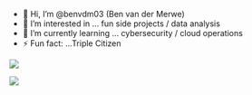 - 👋 Hi, I’m @benvdm03 (Ben van der Merwe) 
- 👀 I’m interested in ... fun side projects / data analysis
- 🌱 I’m currently learning ... cybersecurity / cloud operations
- ⚡ Fun fact: ...Triple Citizen

<a href="https://lh3.googleusercontent.com/drive-viewer/AKGpihZYc2ezmbAmVSVATAFULyQxP07UjNw-1EkDUU9EMoM_9s0PpPx9kqQEY2Mj8S2ItVsoum21475pcWam9IHRdpAiOZOsgi6hwuI=s1600-rw-v1?source=screenshot.guru"> <img src="https://lh3.googleusercontent.com/drive-viewer/AKGpihZYc2ezmbAmVSVATAFULyQxP07UjNw-1EkDUU9EMoM_9s0PpPx9kqQEY2Mj8S2ItVsoum21475pcWam9IHRdpAiOZOsgi6hwuI=s1600-rw-v1" /> </a>


<a href="https://lh3.googleusercontent.com/drive-viewer/AKGpihYu2NtuiQRFu_SAOtkCJEPZgcTPHchw2Q69Wc4_IDgKOxDNQh0_k5ei2raokSOZFP0RVK7kFkkAHk2-zzfj5X2XyeiTp8ci=s1600-rw-v1?source=screenshot.guru"> <img src="https://lh3.googleusercontent.com/drive-viewer/AKGpihYu2NtuiQRFu_SAOtkCJEPZgcTPHchw2Q69Wc4_IDgKOxDNQh0_k5ei2raokSOZFP0RVK7kFkkAHk2-zzfj5X2XyeiTp8ci=s1600-rw-v1" /> </a>

